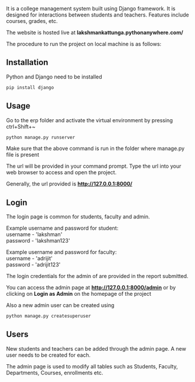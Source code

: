 It is a college management system built using Django framework. It is designed for interactions between students and teachers. Features include courses, grades, etc.

The website is hosted live at **lakshmankattunga.pythonanywhere.com/**

The procedure to run the project on local machine is as follows: 

## Installation

Python and Django need to be installed

```bash
pip install django
```

## Usage

Go to the erp folder and activate the virtual environment by pressing ctrl+Shift+~

```bash
python manage.py runserver
```

 Make sure that the above command is run in the folder where manage.py file is present 
 
The url will be provided in your command prompt. Type the url into your web browser to access and open the project.

Generally, the url provided is  **http://127.0.0.1:8000/**

## Login

The login page is common for students, faculty and admin.  

Example username and password for student:  
username - 'lakshman'  
password - 'lakshman123'  

Example username and password for faculty:  
username - 'adrijit'  
password - 'adrijit123'  

The login credentials for the admin of are provided in the report submitted.

You can access the admin page at **http://127.0.0.1:8000/admin** or by clicking on **Login as Admin** on the homepage of the project 

Also a new admin user can be created using

```bash
python manage.py createsuperuser
```

## Users

New students and teachers can be added through the admin page. A new user needs to be created for each. 

The admin page is used to modify all tables such as Students, Faculty, Departments, Courses, enrollments etc.
